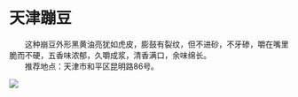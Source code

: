 # 天津蹦豆  

&emsp;&emsp;这种崩豆外形黑黄油亮犹如虎皮，膨鼓有裂纹，但不进砂，不牙碜，嚼在嘴里脆而不硬，五香味浓郁，久嚼成浆，清香满口，余味绵长。  
&emsp;&emsp;推荐地点：天津市和平区昆明路86号。  
  
![](https://cdn.jsdelivr.net/gh/szqq0512/Pic/img/202201212003311.png)  